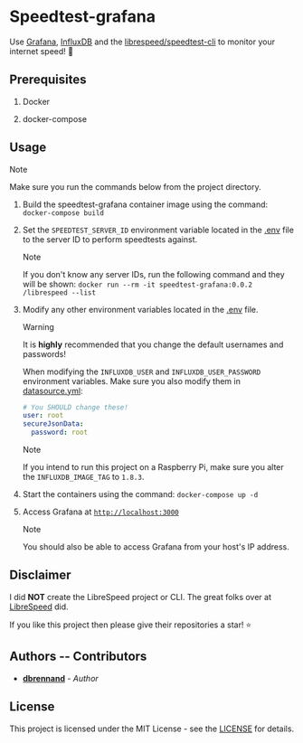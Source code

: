 # Speedtest-grafana

Use [Grafana](https://grafana.com/), [InfluxDB](https://www.influxdata.com/products/influxdb/) and the [librespeed/speedtest-cli](https://github.com/librespeed/speedtest-cli) to monitor your internet speed! 🚀

## Prerequisites

1. Docker

2. docker-compose

## Usage

> [!NOTE]
>
> Make sure you run the commands below from the project directory.

1. Build the speedtest-grafana container image using the command: `docker-compose build`

2. Set the `SPEEDTEST_SERVER_ID` environment variable located in the [.env](.env) file to the server ID to perform speedtests against.

    > [!NOTE]
    >
    > If you don't know any server IDs, run the following command and they will be shown: `docker run --rm -it speedtest-grafana:0.0.2 /librespeed --list`

3. Modify any other environment variables located in the [.env](.env) file.

    > [!WARNING]
    >
    > It is **highly** recommended that you change the default usernames and passwords!
    >
    > When modifying the `INFLUXDB_USER` and `INFLUXDB_USER_PASSWORD` environment variables. Make sure you also modify them in [datasource.yml](/grafana-config/datasources/datasource.yml):
    >
    > ```yaml
    > # You SHOULD change these!
    > user: root
    > secureJsonData:
    >   password: root
    > ```

    > [!NOTE]
    >
    > If you intend to run this project on a Raspberry Pi, make sure you alter the `INFLUXDB_IMAGE_TAG` to `1.8.3`.

4. Start the containers using the command: `docker-compose up -d`

5. Access Grafana at [`http://localhost:3000`](http://localhost:3000)

    > [!NOTE]
    >
    > You should also be able to access Grafana from your host's IP address.

## Disclaimer

I did **NOT** create the LibreSpeed project or CLI. The great folks over at [LibreSpeed](https://github.com/librespeed) did.

If you like this project then please give their repositories a star! ⭐

## Authors -- Contributors

* [**dbrennand**](https://github.com/dbrennand) - *Author*

## License
This project is licensed under the MIT License - see the [LICENSE](LICENSE) for details.
